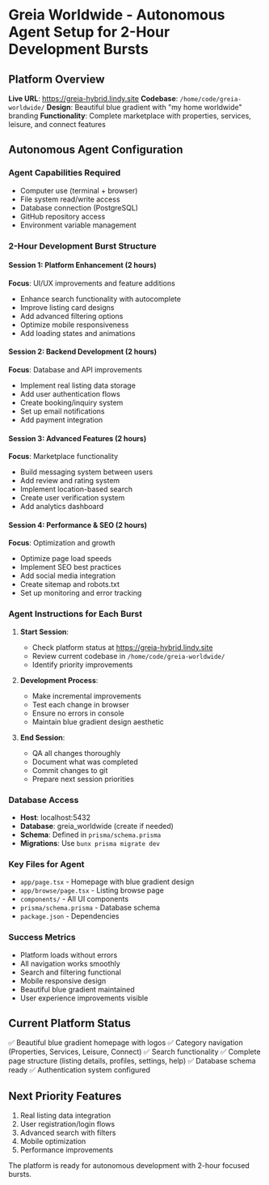 # Greia Worldwide - Autonomous Agent Setup for 2-Hour Development Bursts

## Platform Overview
**Live URL**: https://greia-hybrid.lindy.site
**Codebase**: `/home/code/greia-worldwide/`
**Design**: Beautiful blue gradient with "my home worldwide" branding
**Functionality**: Complete marketplace with properties, services, leisure, and connect features

## Autonomous Agent Configuration

### Agent Capabilities Required
- Computer use (terminal + browser)
- File system read/write access
- Database connection (PostgreSQL)
- GitHub repository access
- Environment variable management

### 2-Hour Development Burst Structure

#### Session 1: Platform Enhancement (2 hours)
**Focus**: UI/UX improvements and feature additions
- Enhance search functionality with autocomplete
- Improve listing card designs
- Add advanced filtering options
- Optimize mobile responsiveness
- Add loading states and animations

#### Session 2: Backend Development (2 hours)
**Focus**: Database and API improvements
- Implement real listing data storage
- Add user authentication flows
- Create booking/inquiry system
- Set up email notifications
- Add payment integration

#### Session 3: Advanced Features (2 hours)
**Focus**: Marketplace functionality
- Build messaging system between users
- Add review and rating system
- Implement location-based search
- Create user verification system
- Add analytics dashboard

#### Session 4: Performance & SEO (2 hours)
**Focus**: Optimization and growth
- Optimize page load speeds
- Implement SEO best practices
- Add social media integration
- Create sitemap and robots.txt
- Set up monitoring and error tracking

### Agent Instructions for Each Burst

1. **Start Session**:
   - Check platform status at https://greia-hybrid.lindy.site
   - Review current codebase in `/home/code/greia-worldwide/`
   - Identify priority improvements

2. **Development Process**:
   - Make incremental improvements
   - Test each change in browser
   - Ensure no errors in console
   - Maintain blue gradient design aesthetic

3. **End Session**:
   - QA all changes thoroughly
   - Document what was completed
   - Commit changes to git
   - Prepare next session priorities

### Database Access
- **Host**: localhost:5432
- **Database**: greia_worldwide (create if needed)
- **Schema**: Defined in `prisma/schema.prisma`
- **Migrations**: Use `bunx prisma migrate dev`

### Key Files for Agent
- `app/page.tsx` - Homepage with blue gradient design
- `app/browse/page.tsx` - Listing browse page
- `components/` - All UI components
- `prisma/schema.prisma` - Database schema
- `package.json` - Dependencies

### Success Metrics
- Platform loads without errors
- All navigation works smoothly
- Search and filtering functional
- Mobile responsive design
- Beautiful blue gradient maintained
- User experience improvements visible

## Current Platform Status
✅ Beautiful blue gradient homepage with logos
✅ Category navigation (Properties, Services, Leisure, Connect)
✅ Search functionality
✅ Complete page structure (listing details, profiles, settings, help)
✅ Database schema ready
✅ Authentication system configured

## Next Priority Features
1. Real listing data integration
2. User registration/login flows
3. Advanced search with filters
4. Mobile optimization
5. Performance improvements

The platform is ready for autonomous development with 2-hour focused bursts.
